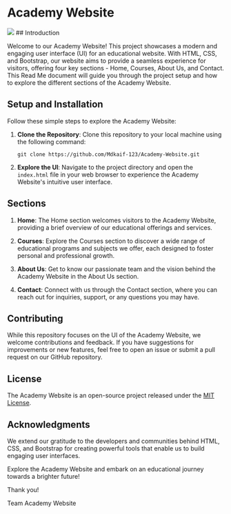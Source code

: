 # Academy Website

<img src ="https://res.cloudinary.com/dngfmzv2g/image/upload/v1690222837/Screenshot_2023-07-24_234836_u0lwon.png"/>
## Introduction

Welcome to our Academy Website! This project showcases a modern and engaging user interface (UI) for an educational website. With HTML, CSS, and Bootstrap, our website aims to provide a seamless experience for visitors, offering four key sections - Home, Courses, About Us, and Contact. This Read Me document will guide you through the project setup and how to explore the different sections of the Academy Website.

## Setup and Installation

Follow these simple steps to explore the Academy Website:

1. **Clone the Repository**: Clone this repository to your local machine using the following command:

   ```
   git clone https://github.com/Mdkaif-123/Academy-Website.git
   ```

2. **Explore the UI**: Navigate to the project directory and open the `index.html` file in your web browser to experience the Academy Website's intuitive user interface.

## Sections

1. **Home**: The Home section welcomes visitors to the Academy Website, providing a brief overview of our educational offerings and services.

2. **Courses**: Explore the Courses section to discover a wide range of educational programs and subjects we offer, each designed to foster personal and professional growth.

3. **About Us**: Get to know our passionate team and the vision behind the Academy Website in the About Us section.

4. **Contact**: Connect with us through the Contact section, where you can reach out for inquiries, support, or any questions you may have.

## Contributing

While this repository focuses on the UI of the Academy Website, we welcome contributions and feedback. If you have suggestions for improvements or new features, feel free to open an issue or submit a pull request on our GitHub repository.

## License

The Academy Website is an open-source project released under the [MIT License](link_to_license_file).

## Acknowledgments

We extend our gratitude to the developers and communities behind HTML, CSS, and Bootstrap for creating powerful tools that enable us to build engaging user interfaces.

Explore the Academy Website and embark on an educational journey towards a brighter future!

Thank you!

Team Academy Website
